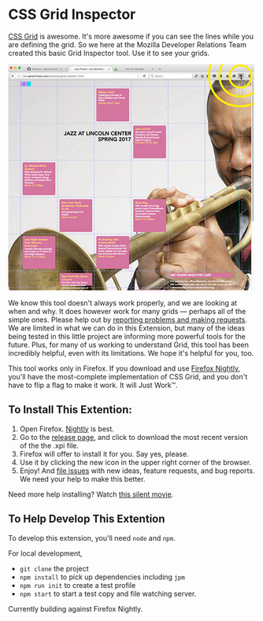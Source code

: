 # CSS Grid Inspector

[CSS Grid](https://drafts.csswg.org/css-grid/) is awesome. It's more awesome if you can see the lines while you are defining the grid. So we here at the Mozilla Developer Relations Team created this basic Grid Inspector tool. Use it to see your grids.

![Screenshot of this tool in use](docs/toolinaction.jpg)

We know this tool doesn't always work properly, and we are looking at when and why. It does however work for many grids — perhaps all of the simple ones. Please help out by [reporting problems and making requests](https://github.com/mozilla/css-grid-inspector/issues). We are limited in what we can do in this Extension, but many of the ideas being tested in this little project are informing more powerful tools for the future. Plus, for many of us working to understand Grid, this tool has been incredibly helpful, even with its limitations. We hope it's helpful for you, too.

This tool works only in Firefox. If you download and use [Firefox Nightly](https://nightly.mozilla.org/), you'll have the most-complete implementation of CSS Grid, and you don't have to flip a flag to make it work. It will Just Work™.

## To Install This Extention:
1. Open Firefox. [Nightly](https://nightly.mozilla.org/) is best.
2. Go to the [release page](https://github.com/potch/gridviz/releases), and click to download the most recent version of the the .xpi file.
3. Firefox will offer to install it for you. Say yes, please.
4. Use it by clicking the new icon in the upper right corner of the browser.
5. Enjoy! And [file issues](https://github.com/potch/gridviz/issues) with new ideas, feature requests, and bug reports. We need your help to make this better.

Need more help installing? Watch [this silent movie](docs/howtoinstall.gif).

## To Help Develop This Extention

To develop this extension, you'll need `node` and `npm`.

For local development,

* `git clone` the project
* `npm install` to pick up dependencies including `jpm`
* `npm run init` to create a test profile
* `npm start` to start a test copy and file watching server.

Currently building against Firefox Nightly.
